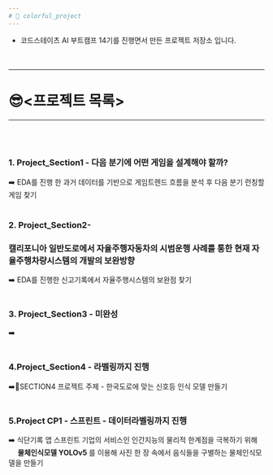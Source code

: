 ```yaml
---
# 🦄 colorful_project 
---
```


- 코드스테이츠 AI 부트캠프 14기를 진행면서 만든 프로젝트 저장소 입니다.
<br><br><br>
---
# 😎<프로젝트 목록>
---
<br><br>
### 1. **Project_Section1** - 다음 분기에 어떤 게임을 설계해야 할까?<br>
➡️ EDA를 진행 한 과거 데이터를 기반으로 게임트렌드 흐름을 분석 후 다음 분기 런칭할 게임 찾기
<br><br>
### 2. **Project_Section2-**  <br>
### **캘리포니아 일반도로에서 자율주행자동차의 시범운행 사례를 통한 현재 자율주행차량시스템의 개발의 보완방향**    <br>
➡️ EDA를 진행한 신고기록에서 자율주행시스템의 보완점 찾기
<br><br>
### **3. Project_Section3 - 미완성**
➡️
<br><br>
### **4.Project_Section4 - 라벨링까지 진행**
➡️🚥SECTION4 프로젝트 주제 - 한국도로에 맞는 신호등 인식 모델 만들기
<br><br>
### **5.Project CP1 - 스프린트 - 데이터라벨링까지 진행**
➡️ 식단기록 앱 스프린트 기업의 서비스인 인간지능의 물리적 한계점을 극복하기 위해<br> 
　&#160;**물체인식모델 YOLOv5** 를 이용해 사진 한 장 속에서 음식들을 구별하는 물체인식모델을 만들기  
<br><br>

